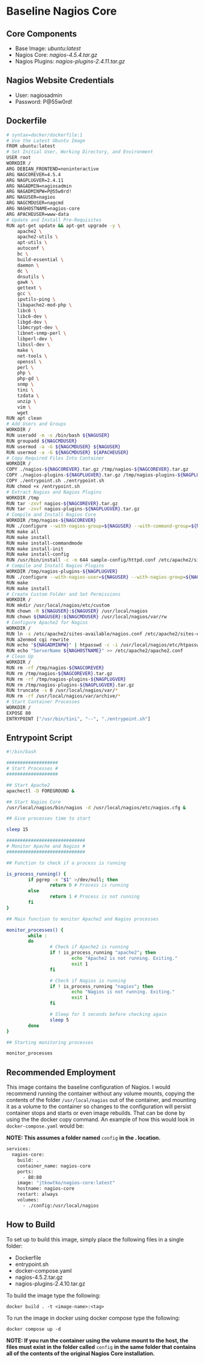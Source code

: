 # Baseline Nagios Core

## Core Components

- Base Image: *ubuntu:latest*
- Nagios Core: *nagios-4.5.4.tar.gz*
- Nagios Plugins: *nagios-plugins-2.4.11.tar.gz*

## Nagios Website Credentials

- User: nagiosadmin
- Password: P@55w0rd!

## Dockerfile

```sh
# syntax=docker/dockerfile:1
# Use the Latest Ubuntu Image
FROM ubuntu:latest
# Set Initial User, Working Directory, and Environment
USER root
WORKDIR /
ARG DEBIAN_FRONTEND=noninteractive
ARG NAGCOREVER=4.5.4
ARG NAGPLUGVER=2.4.11
ARG NAGADMIN=nagiosadmin
ARG NAGADMINPW=P@55w0rd!
ARG NAGUSER=nagios
ARG NAGCMDUSER=nagcmd
ARG NAGHOSTNAME=nagios-core
ARG APACHEUSER=www-data
# Update and Install Pre-Requisites
RUN apt-get update && apt-get upgrade -y \
    apache2 \
    apache2-utils \
    apt-utils \
    autoconf \
    bc \
    build-essential \
    daemon \
    dc \
    dnsutils \
    gawk \
    gettext \
    gcc \
    iputils-ping \
    libapache2-mod-php \
    libc6 \
    libc6-dev \
    libgd-dev \
    libmcrypt-dev \
    libnet-snmp-perl \
    libperl-dev \
    libssl-dev \
    make \
    net-tools \
    openssl \
    perl \
    php \
    php-gd \
    snmp \
    tini \
    tzdata \
    unzip \
    vim \
    wget
RUN apt clean
# Add Users and Groups
WORKDIR /
RUN useradd -m -s /bin/bash ${NAGUSER}
RUN groupadd ${NAGCMDUSER}
RUN usermod -a -G ${NAGCMDUSER} ${NAGUSER}
RUN usermod -a -G ${NAGCMDUSER} ${APACHEUSER}
# Copy Required Files Into Container
WORKDIR /
COPY ./nagios-${NAGCOREVER}.tar.gz /tmp/nagios-${NAGCOREVER}.tar.gz
COPY ./nagios-plugins-${NAGPLUGVER}.tar.gz /tmp/nagios-plugins-${NAGPLUGVER}.tar.gz
COPY ./entrypoint.sh ./entrypoint.sh
RUN chmod +x /entrypoint.sh
# Extract Nagios and Nagios Plugins
WORKDIR /tmp
RUN tar -zxvf nagios-${NAGCOREVER}.tar.gz
RUN tar -zxvf nagios-plugins-${NAGPLUGVER}.tar.gz
# Compile and Install Nagios Core
WORKDIR /tmp/nagios-${NAGCOREVER}
RUN ./configure --with-nagios-group=${NAGUSER} --with-command-group=${NAGCMDUSER}
RUN make all
RUN make install
RUN make install-commandmode
RUN make install-init
RUN make install-config
RUN /usr/bin/install -c -m 644 sample-config/httpd.conf /etc/apache2/sites-available/nagios.conf
# Compile and Install Nagios Plugins
WORKDIR /tmp/nagios-plugins-${NAGPLUGVER}
RUN ./configure --with-nagios-user=${NAGUSER} --with-nagios-group=${NAGUSER} --with-openssl
RUN make
RUN make install
# Create Custom Folder and Set Permissions
WORKDIR /
RUN mkdir /usr/local/nagios/etc/custom
RUN chown -R ${NAGUSER}:${NAGUSER} /usr/local/nagios
RUN chown ${NAGUSER}:${NAGCMDUSER} /usr/local/nagios/var/rw
# Configure Apache2 for Nagios
WORKDIR /
RUN ln -s /etc/apache2/sites-available/nagios.conf /etc/apache2/sites-enabled/
RUN a2enmod cgi rewrite
RUN echo "${NAGADMINPW}" | htpasswd -c -i /usr/local/nagios/etc/htpasswd.users ${NAGADMIN}
RUN echo "ServerName ${NAGHOSTNAME}" >> /etc/apache2/apache2.conf
# Clean Up
WORKDIR /
RUN rm -rf /tmp/nagios-${NAGCOREVER}
RUN rm /tmp/nagios-${NAGCOREVER}.tar.gz
RUN rm -rf /tmp/nagios-plugins-${NAGPLUGVER}
RUN rm /tmp/nagios-plugins-${NAGPLUGVER}.tar.gz
RUN truncate -s 0 /usr/local/nagios/var/*
RUN rm -rf /usr/local/nagios/var/archive/*
# Start Container Processes
WORKDIR /
EXPOSE 80
ENTRYPOINT ["/usr/bin/tini", "--", "./entrypoint.sh"]
```

## Entrypoint Script

```sh
#!/bin/bash

###################
# Start Processes #
###################

## Start Apache2
apachectl -D FOREGROUND &

## Start Nagios Core
/usr/local/nagios/bin/nagios -d /usr/local/nagios/etc/nagios.cfg &

## Give processes time to start

sleep 15

#############################
# Monitor Apache and Nagios #
#############################

## Function to check if a process is running

is_process_running() {
        if pgrep -x "$1" >/dev/null; then
                return 0 # Process is running
        else
                return 1 # Process is not running
        fi
}

## Main function to monitor Apache2 and Nagios processes

monitor_processes() {
        while :
        do
                # Check if Apache2 is running
                if ! is_process_running "apache2"; then
                        echo "Apache2 is not running. Exiting."
                        exit 1
                fi

                # Check if Nagios is running
                if ! is_process_running "nagios"; then
                        echo "Nagios is not running. Exiting."
                        exit 1
                fi

                # Sleep for 5 seconds before checking again
                sleep 5
        done
}

## Starting monitoring processes

monitor_processes
```

## Recommended Employment

This image contains the baseline configuration of Nagios.  I would recommend running the container without any volume mounts, copying the contents of the folder ```/usr/local/nagios``` out of the container, and mounting it as a volume to the container so changes to the configuration will persist container stops and starts or even image rebuilds.  That can be done by using the the docker copy command.  An example of how this would look in ```docker-compose.yaml``` would be:

**NOTE: This assumes a folder named** ```config``` **in the . location.**

```sh
services:
  nagios-core:
    build: .
    container_name: nagios-core
    ports:
      - 80:80
    image: "jtkowtko/nagios-core:latest"
    hostname: nagios-core
    restart: always
    volumes:
      - ./config:/usr/local/nagios
```

## How to Build

To set up to build this image, simply place the following files in a single folder:

- Dockerfile
- entrypoint.sh
- docker-compose.yaml
- nagios-4.5.2.tar.gz
- nagios-plugins-2.4.10.tar.gz

To build the image type the following:

```docker build . -t <image-name>:<tag>```

To run the image in docker using docker compose type the following:

```docker compose up -d```

**NOTE: If you run the container using the volume mount to the host, the files must exist in the folder called** ```config``` **in the same folder that contains all of the contents of the original Nagios Core installation.**
